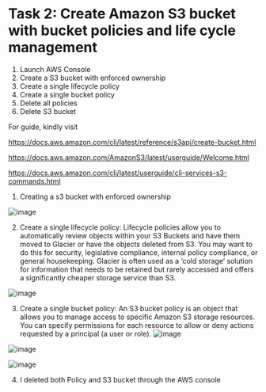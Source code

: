 # Task 2: Create Amazon S3 bucket with bucket policies and life cycle management

1. Launch AWS Console
2. Create a S3 bucket with enforced ownership
3. Create a single lifecycle policy
4. Create a single bucket policy
5. Delete all policies
6. Delete S3 bucket



For guide, kindly visit

https://docs.aws.amazon.com/cli/latest/reference/s3api/create-bucket.html

https://docs.aws.amazon.com/AmazonS3/latest/userguide/Welcome.html

https://docs.aws.amazon.com/cli/latest/userguide/cli-services-s3-commands.html



1. Creating a s3 bucket with enforced ownership

![image](https://user-images.githubusercontent.com/94450478/169142971-5351c63f-d4a2-4655-8926-c7101bef1d1e.png)

2. Create a single lifecycle policy: Lifecycle policies allow you to automatically review objects within your S3 Buckets and have them moved to Glacier or have the objects deleted from S3. You may want to do this for security, legislative compliance, internal policy compliance, or general housekeeping. Glacier is often used as a ‘cold storage’ solution for information that needs to be retained but rarely accessed and offers a significantly cheaper storage service than S3.
 
 ![image](https://user-images.githubusercontent.com/94450478/169142656-0cc1ad93-70cf-45d1-ad47-f5a4139347f8.png)
 
 3. Create a single bucket policy: An S3 bucket policy is an object that allows you to manage access to specific Amazon S3 storage resources. You can specify permissions for each resource to allow or deny actions requested by a principal (a user or role).
 ![image](https://user-images.githubusercontent.com/94450478/169151300-d0e1a85f-7253-4fd8-b7d4-975695703a8a.png)
 
 ![image](https://user-images.githubusercontent.com/94450478/169151780-1aeca3e3-758e-40b3-b406-a6b572421cc1.png)
 
 ![image](https://user-images.githubusercontent.com/94450478/169152129-f3a8e022-e70e-46b4-9f26-0e77c3935c50.png)
 
4. I deleted both Policy and S3 bucket through the AWS console



 

